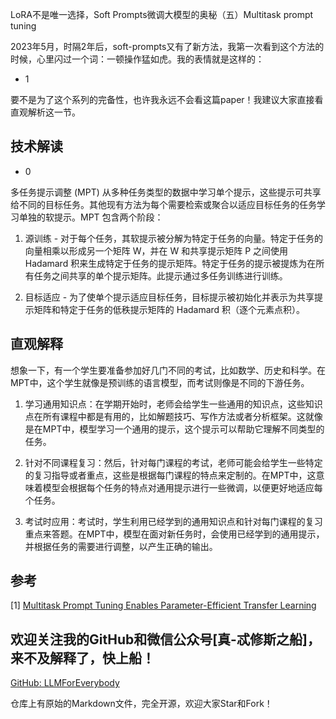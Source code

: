 LoRA不是唯一选择，Soft Prompts微调大模型的奥秘（五）Multitask prompt tuning

2023年5月，时隔2年后，soft-prompts又有了新方法，我第一次看到这个方法的时候，心里闪过一个词：一顿操作猛如虎。我的表情就是这样的：

- 1

要不是为了这个系列的完备性，也许我永远不会看这篇paper！我建议大家直接看直观解析这一节。

## 技术解读

- 0

多任务提示调整 (MPT) 从多种任务类型的数据中学习单个提示，这些提示可共享给不同的目标任务。其他现有方法为每个需要检索或聚合以适应目标任务的任务学习单独的软提示。MPT 包含两个阶段：

1. 源训练 - 对于每个任务，其软提示被分解为特定于任务的向量。特定于任务的向量相乘以形成另一个矩阵 W，并在 W 和共享提示矩阵 P 之间使用 Hadamard 积来生成特定于任务的提示矩阵。特定于任务的提示被提炼为在所有任务之间共享的单个提示矩阵。此提示通过多任务训练进行训练。

2. 目标适应 - 为了使单个提示适应目标任务，目标提示被初始化并表示为共享提示矩阵和特定于任务的低秩提示矩阵的 Hadamard 积（逐个元素点积）。

## 直观解释

想象一下，有一个学生要准备参加好几门不同的考试，比如数学、历史和科学。在MPT中，这个学生就像是预训练的语言模型，而考试则像是不同的下游任务。

1. 学习通用知识点：在学期开始时，老师会给学生一些通用的知识点，这些知识点在所有课程中都是有用的，比如解题技巧、写作方法或者分析框架。这就像是在MPT中，模型学习一个通用的提示，这个提示可以帮助它理解不同类型的任务。

2. 针对不同课程复习：然后，针对每门课程的考试，老师可能会给学生一些特定的复习指导或者重点，这些是根据每门课程的特点来定制的。在MPT中，这意味着模型会根据每个任务的特点对通用提示进行一些微调，以便更好地适应每个任务。

3. 考试时应用：考试时，学生利用已经学到的通用知识点和针对每门课程的复习重点来答题。在MPT中，模型在面对新任务时，会使用已经学到的通用提示，并根据任务的需要进行调整，以产生正确的输出。

## 参考

<div id="refer-anchor-1"></div>

[1] [Multitask Prompt Tuning Enables Parameter-Efficient Transfer Learning](https://arxiv.org/abs/2303.02861)

## 欢迎关注我的GitHub和微信公众号[真-忒修斯之船]，来不及解释了，快上船！

[GitHub: LLMForEverybody](https://github.com/luhengshiwo/LLMForEverybody)

仓库上有原始的Markdown文件，完全开源，欢迎大家Star和Fork！